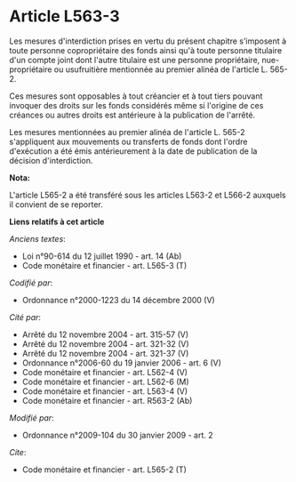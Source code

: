 # Article L563-3

Les mesures d'interdiction prises en vertu du présent chapitre s'imposent à toute personne copropriétaire des fonds ainsi
qu'à toute personne titulaire d'un compte joint dont l'autre titulaire est une personne propriétaire, nue-propriétaire ou
usufruitière mentionnée au premier alinéa de l'article L. 565-2.

Ces mesures sont opposables à tout créancier et à tout tiers pouvant invoquer des droits sur les fonds considérés même si
l'origine de ces créances ou autres droits est antérieure à la publication de l'arrêté. 

Les mesures mentionnées au premier alinéa de l'article L. 565-2 s'appliquent aux mouvements ou transferts de fonds dont
l'ordre d'exécution a été émis antérieurement à la date de publication de la décision d'interdiction.

**Nota:**

L'article L565-2 a été transféré sous les articles L563-2 et L566-2 auxquels il convient de se reporter.

**Liens relatifs à cet article**

_Anciens textes_:

  - Loi n°90-614 du 12 juillet 1990 - art. 14 (Ab)
  - Code monétaire et financier - art. L565-3 (T)

_Codifié par_:

  - Ordonnance n°2000-1223 du 14 décembre 2000 (V)

_Cité par_:

  - Arrêté du 12 novembre 2004 - art. 315-57 (V)
  - Arrêté du 12 novembre 2004 - art. 321-32 (V)
  - Arrêté du 12 novembre 2004 - art. 321-37 (V)
  - Ordonnance n°2006-60 du 19 janvier 2006 - art. 6 (V)
  - Code monétaire et financier - art. L562-4 (V)
  - Code monétaire et financier - art. L562-6 (M)
  - Code monétaire et financier - art. L563-4 (V)
  - Code monétaire et financier - art. R563-2 (Ab)

_Modifié par_:

  - Ordonnance n°2009-104 du 30 janvier 2009 - art. 2

_Cite_:

  - Code monétaire et financier - art. L565-2 (T)
